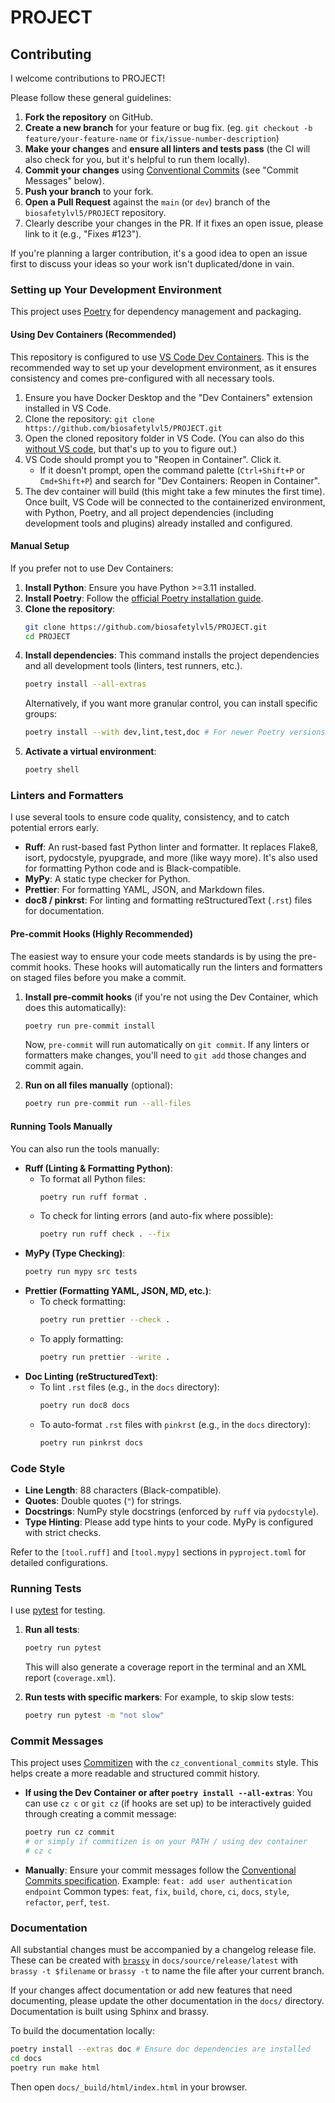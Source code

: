 # PROJECT


## Contributing

I welcome contributions to PROJECT!

Please follow these general guidelines:

1.  **Fork the repository** on GitHub.
2.  **Create a new branch** for your feature or bug fix. (eg. `git checkout -b feature/your-feature-name` or `fix/issue-number-description`)
3.  **Make your changes** and **ensure all linters and tests pass** (the CI will also check for you, but it's helpful to run them locally).
4.  **Commit your changes** using [Conventional Commits](https://www.conventionalcommits.org/) (see "Commit Messages" below).
5.  **Push your branch** to your fork.
6.  **Open a Pull Request** against the `main` (or `dev`) branch of the `biosafetylvl5/PROJECT` repository.
7.  Clearly describe your changes in the PR. If it fixes an open issue, please link to it (e.g., "Fixes #123").

If you're planning a larger contribution, it's a good idea to open an issue first to discuss your ideas so your work isn't duplicated/done in vain.

### Setting up Your Development Environment

This project uses [Poetry](https://python-poetry.org/) for dependency management and packaging.

#### Using Dev Containers (Recommended)

This repository is configured to use [VS Code Dev Containers](https://code.visualstudio.com/docs/devcontainers/containers). This is the recommended way to set up your development environment, as it ensures consistency and comes pre-configured with all necessary tools.

1.  Ensure you have Docker Desktop and the "Dev Containers" extension installed in VS Code.
2.  Clone the repository: `git clone https://github.com/biosafetylvl5/PROJECT.git`
3.  Open the cloned repository folder in VS Code. (You can also do this [without VS code](https://github.com/devcontainers/cli), but that's up to you to figure out.)
4.  VS Code should prompt you to "Reopen in Container". Click it.
    *   If it doesn't prompt, open the command palette (`Ctrl+Shift+P` or `Cmd+Shift+P`) and search for "Dev Containers: Reopen in Container".
5.  The dev container will build (this might take a few minutes the first time). Once built, VS Code will be connected to the containerized environment, with Python, Poetry, and all project dependencies (including development tools and plugins) already installed and configured.

#### Manual Setup

If you prefer not to use Dev Containers:

1.  **Install Python**: Ensure you have Python >=3.11 installed.
2.  **Install Poetry**: Follow the [official Poetry installation guide](https://python-poetry.org/docs/#installation).
3.  **Clone the repository**:
    ```bash
    git clone https://github.com/biosafetylvl5/PROJECT.git
    cd PROJECT
    ```
4.  **Install dependencies**: This command installs the project dependencies and all development tools (linters, test runners, etc.).
    ```bash
    poetry install --all-extras
    ```
    Alternatively, if you want more granular control, you can install specific groups:
    ```bash
    poetry install --with dev,lint,test,doc # For newer Poetry versions
    ```
5.  **Activate a virtual environment**:
    ```bash
    poetry shell
    ```

### Linters and Formatters

I use several tools to ensure code quality, consistency, and to catch potential errors early.

*   **Ruff**: An rust-based fast Python linter and formatter. It replaces Flake8, isort, pydocstyle, pyupgrade, and more (like wayy more). It's also used for formatting Python code and is Black-compatible.
*   **MyPy**: A static type checker for Python.
*   **Prettier**: For formatting YAML, JSON, and Markdown files.
*   **doc8 / pinkrst**: For linting and formatting reStructuredText (`.rst`) files for documentation.

#### Pre-commit Hooks (Highly Recommended)

The easiest way to ensure your code meets standards is by using the pre-commit hooks. These hooks will automatically run the linters and formatters on staged files before you make a commit.

1.  **Install pre-commit hooks** (if you're not using the Dev Container, which does this automatically):
    ```bash
    poetry run pre-commit install
    ```
    Now, `pre-commit` will run automatically on `git commit`. If any linters or formatters make changes, you'll need to `git add` those changes and commit again.

2.  **Run on all files manually** (optional):
    ```bash
    poetry run pre-commit run --all-files
    ```

#### Running Tools Manually

You can also run the tools manually:

*   **Ruff (Linting & Formatting Python)**:
    *   To format all Python files:
        ```bash
        poetry run ruff format .
        ```
    *   To check for linting errors (and auto-fix where possible):
        ```bash
        poetry run ruff check . --fix
        ```
*   **MyPy (Type Checking)**:
    ```bash
    poetry run mypy src tests
    ```
*   **Prettier (Formatting YAML, JSON, MD, etc.)**:
    *   To check formatting:
        ```bash
        poetry run prettier --check .
        ```
    *   To apply formatting:
        ```bash
        poetry run prettier --write .
        ```
*   **Doc Linting (reStructuredText)**:
    *   To lint `.rst` files (e.g., in the `docs` directory):
        ```bash
        poetry run doc8 docs
        ```
    *   To auto-format `.rst` files with `pinkrst` (e.g., in the `docs` directory):
        ```bash
        poetry run pinkrst docs
        ```

### Code Style

 *  **Line Length**: 88 characters (Black-compatible).
 *  **Quotes**: Double quotes (`"`) for strings.
 *  **Docstrings**: NumPy style docstrings (enforced by `ruff` via `pydocstyle`).
 *  **Type Hinting**: Please add type hints to your code. MyPy is configured with strict checks.

Refer to the `[tool.ruff]` and `[tool.mypy]` sections in `pyproject.toml` for detailed configurations.

### Running Tests

I use [pytest](https://docs.pytest.org/) for testing.

1.  **Run all tests**:
    ```bash
    poetry run pytest
    ```
    This will also generate a coverage report in the terminal and an XML report (`coverage.xml`).

2.  **Run tests with specific markers**:
    For example, to skip slow tests:
    ```bash
    poetry run pytest -m "not slow"
    ```

### Commit Messages

This project uses [Commitizen](https://commitizen-tools.github.io/commitizen/) with the `cz_conventional_commits` style. This helps create a more readable and structured commit history.

* **If using the Dev Container or after `poetry install --all-extras`**:
    You can use `cz c` or `git cz` (if hooks are set up) to be interactively guided through creating a commit message:
    ```bash
    poetry run cz commit
    # or simply if commitizen is on your PATH / using dev container
    # cz c
    ```
* **Manually**:
    Ensure your commit messages follow the [Conventional Commits specification](https://www.conventionalcommits.org/en/v1.0.0/).
    Example: `feat: add user authentication endpoint`
    Common types: `feat`, `fix`, `build`, `chore`, `ci`, `docs`, `style`, `refactor`, `perf`, `test`.

### Documentation

All substantial changes must be accompanied by a changelog release file. These can be created with [`brassy`](https://biosafetylvl5.github.io/brassy/) in `docs/source/release/latest` with `brassy -t $filename` or `brassy -t` to name the file after your current branch.

If your changes affect documentation or add new features that need documenting, please update the other documentation in the `docs/` directory. Documentation is built using Sphinx and brassy.

To build the documentation locally:
```bash
poetry install --extras doc # Ensure doc dependencies are installed
cd docs
poetry run make html
```

Then open `docs/_build/html/index.html` in your browser.
